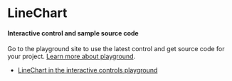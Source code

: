 ﻿# LineChart

<!-- TODO get an IMAGE to embed here -->

<!-- TODO get an SAMPLE CODE to embed here -->

<a name="interactive-control-and-sample-source-code"></a>
#### Interactive control and sample source code
Go to the playground site to use the latest control and get source code for your project.  [Learn more about playground](./top-extensions-controls-playground.md).

*  <a href="https://ms.portal.azure.com/?Microsoft_Azure_Playground=true#blade/Microsoft_Azure_Playground/ControlsIndexBlade/LineChart_create_Playground" target="_blank">LineChart in the interactive controls playground</a>
